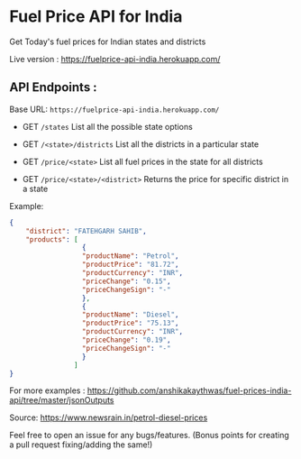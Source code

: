 # Fuel Price API for India
Get Today's fuel prices for Indian states and districts

Live version : https://fuelprice-api-india.herokuapp.com/

## API Endpoints :

Base URL: ```https://fuelprice-api-india.herokuapp.com/```
* GET ```/states```
List all the possible state options

* GET ```/<state>/districts```
List all the districts in a particular state

* GET ```/price/<state>```
List all fuel prices in the state for all districts

* GET ```/price/<state>/<district>```
Returns the price for specific district in a state

Example:

```json
{
    "district": "FATEHGARH SAHIB",
    "products": [
                  {
                  "productName": "Petrol",
                  "productPrice": "81.72",
                  "productCurrency": "INR",
                  "priceChange": "0.15",
                  "priceChangeSign": "-"
                  },
                  {
                  "productName": "Diesel",
                  "productPrice": "75.13",
                  "productCurrency": "INR",
                  "priceChange": "0.19",
                  "priceChangeSign": "-"
                  }
                ]
}
```
For more examples : https://github.com/anshikakaythwas/fuel-prices-india-api/tree/master/jsonOutputs

Source: https://www.newsrain.in/petrol-diesel-prices

Feel free to open an issue for any bugs/features. (Bonus points for creating a pull request fixing/adding the same!)

